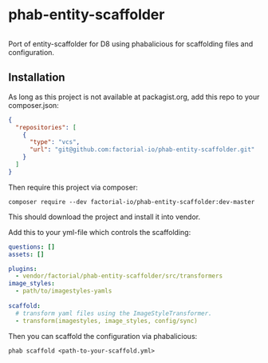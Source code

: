 
# phab-entity-scaffolder


[![<factorial-io>](https://circleci.com/github/factoial-io/phab-entity-scaffolder.svg?style=shield)](https://circleci.com/gh/factorial-io/phab-entity-scaffolder)

Port of entity-scaffolder for D8 using phabalicious for scaffolding files and configuration.

## Installation

As long as this project is not available at packagist.org, add this repo to your composer.json:

```json
{
  "repositories": [
    {
      "type": "vcs",
      "url": "git@github.com:factorial-io/phab-entity-scaffolder.git"
    }
  ]
}
```

Then require this project via composer:
```shell
composer require --dev factorial-io/phab-entity-scaffolder:dev-master
```
This should download the project and install it into vendor.

Add this to your yml-file which controls the scaffolding:

```yaml
questions: []
assets: []

plugins:
  - vendor/factorial/phab-entity-scaffolder/src/transformers
image_styles:
  - path/to/imagestyles-yamls
  
scaffold:
  # transform yaml files using the ImageStyleTransformer.
  - transform(imagestyles, image_styles, config/sync)
```

Then you can scaffold the configuration via phabalicious:

```
phab scaffold <path-to-your-scaffold.yml>
